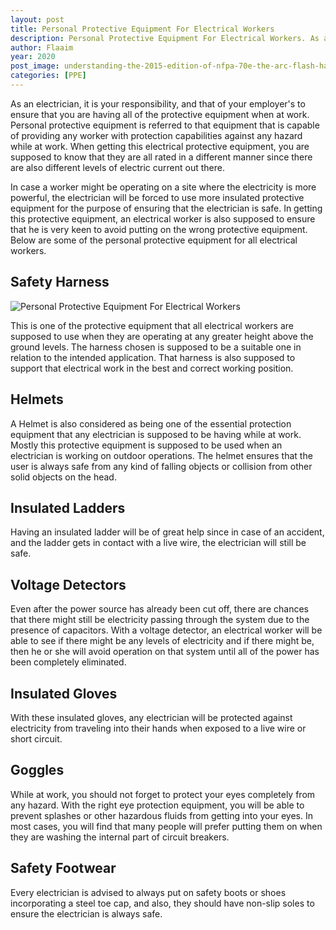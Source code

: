 ```yaml
---
layout: post
title: Personal Protective Equipment For Electrical Workers
description: Personal Protective Equipment For Electrical Workers. As an electrician, it is your responsibility, and that of your employer's to ensure that you are having all of the protective equipment when at work. 
author: Flaaim
year: 2020
post_image: understanding-the-2015-edition-of-nfpa-70e-the-arc-flash-hazard.jpg
categories: [PPE]
---
```


As an electrician, it is your responsibility, and that of your employer's to ensure that you are having all of the protective equipment when at work. Personal protective equipment is referred to that equipment that is capable of providing any worker with protection capabilities against any hazard while at work. When getting this electrical protective equipment, you are supposed to know that they are all rated in a different manner since there are also different levels of electric current out there.

In case a worker might be operating on a site where the electricity is more powerful, the electrician will be forced to use more insulated protective equipment for the purpose of ensuring that the electrician is safe. In getting this protective equipment, an electrical worker is also supposed to ensure that he is very keen to avoid putting on the wrong protective equipment. Below are some of the personal protective equipment for all electrical workers.


## Safety Harness
![Personal Protective Equipment For Electrical Workers](https://safetyworkblog.com/assets/understanding-the-2015-edition-of-nfpa-70e-the-arc-flash-hazard.jpg)

This is one of the protective equipment that all electrical workers are supposed to use when they are operating at any greater height above the ground levels. The harness chosen is supposed to be a suitable one in relation to the intended application. That harness is also supposed to support that electrical work in the best and correct working position.


## Helmets

A Helmet is also considered as being one of the essential protection equipment that any electrician is supposed to be having while at work. Mostly this protective equipment is supposed to be used when an electrician is working on outdoor operations. The helmet ensures that the user is always safe from any kind of falling objects or collision from other solid objects on the head.

## Insulated Ladders

Having an insulated ladder will be of great help since in case of an accident, and the ladder gets in contact with a live wire, the electrician will still be safe.

## Voltage Detectors

Even after the power source has already been cut off, there are chances that there might still be electricity passing through the system due to the presence of capacitors. With a voltage detector, an electrical worker will be able to see if there might be any levels of electricity and if there might be, then he or she will avoid operation on that system until all of the power has been completely eliminated.

## Insulated Gloves

With these insulated gloves, any electrician will be protected against electricity from traveling into their hands when exposed to a live wire or short circuit.

## Goggles

While at work, you should not forget to protect your eyes completely from any hazard. With the right eye protection equipment, you will be able to prevent splashes or other hazardous fluids from getting into your eyes. In most cases, you will find that many people will prefer putting them on when they are washing the internal part of circuit breakers.

## Safety Footwear

Every electrician is advised to always put on safety boots or shoes incorporating a steel toe cap, and also, they should have non-slip soles to ensure the electrician is always safe.
